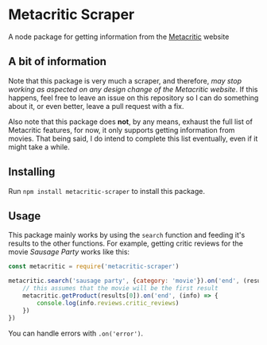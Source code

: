 # Metacritic Scraper
A node package for getting information from the [Metacritic](http://www.metacritic.com/) website

## A bit of information
Note that this package is very much a scraper, and therefore, *may stop working as aspected on any design change of the Metacritic website*. If this happens, feel free to leave an issue on this repository so I can do something about it, or even better, leave a pull request with a fix.

Also note that this package does **not**, by any means, exhaust the full list of Metacritic features, for now, it only supports getting information from movies. That being said, I do intend to complete this list eventually, even if it might take a while.

## Installing
Run `npm install metacritic-scraper` to install this package. 

## Usage
This package mainly works by using the `search` function and feeding it's results to the other functions. For example, getting critic reviews for the movie *Sausage Party* works like this:
```js
const metacritic = require('metacritic-scraper')

metacritic.search('sausage party', {category: 'movie'}).on('end', (results) => {
	// this assumes that the movie will be the first result
	metacritic.getProduct(results[0]).on('end', (info) => {
		console.log(info.reviews.critic_reviews)
	})
})
```
You can handle errors with `.on('error')`.

